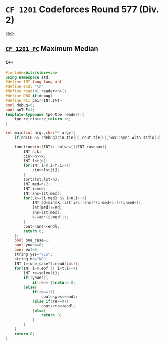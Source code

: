 <link id="style_css" rel="stylesheet" type="text/css" href="/OJ_ans/style.css">

# `CF 1201` Codeforces Round 577 (Div. 2)

[`back`](../)

## [`CF 1201 PC`] Maximum Median

[`CF 1201 PC`]: https://codeforces.com/contest/1201/problem/C

### `C++`

```c++
#include<bits/stdc++.h>
using namespace std;
#define INT long long int
#define endl "\n"
#define read(n) reader<n>()
#define DBG if(debug)
#define PII pair<INT,INT>
bool debug=0;
bool noTLE=1;
template<typename tpe>tpe reader(){
	tpe re;cin>>re;return re;
}

int main(int argc,char** argv){
	if(noTLE && !debug)cin.tie(0);cout.tie(0);ios::sync_with_stdio(0);

	function<int(INT)> solve=[](INT casenum){
		INT n,k;
		cin>>n>>k;
		INT lst[n];
		for(INT i=0;i<n;i++){
			cin>>lst[i];
		}
		sort(lst,lst+n);
		INT med=n/2;
		INT i=med;
		INT ans=lst[med];
		for(;k>=(i-med) && i<n;i++){
			INT ad=min(k,(lst[i+1]-ans)*(i-med+1))/(i-med+1);
			lst[med]+=ad;
			ans=lst[med];
			k-=ad*(i-med+1);
		}
		cout<<ans<<endl;
		return 0;
	};
	bool one_case=1;
	bool ynans=0;
	bool eof=0;
	string yes="YES";
	string no="NO";
	INT t=(one_case?1:read(int));
	for(INT i=0;eof || i<t;i++){
		INT re=solve(i);
		if(!ynans){
			if(re==-1)return 0;
		}else{
			if(re==1){
				cout<<yes<<endl;
			}else if(re==0){
				cout<<no<<endl;
			}else{
				return 0;
			}
		}
	}
	return 0;
}
```
